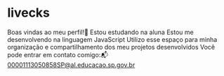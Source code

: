 # livecks
Boas vindas ao meu perfil!💖
Estou estudando na aluna 
Estou me desenvolvendo na linguagem JavaScript
Utilizo esse espaço para minha organização e compartilhamento dos meu projetos desenvolvidos
Você pode entrar em contato comigo:📬
00001113050858SP@al.educacao.sp.gov.br
